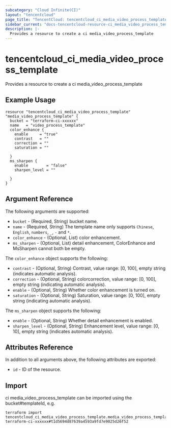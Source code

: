 ```yaml
---
subcategory: "Cloud Infinite(CI)"
layout: "tencentcloud"
page_title: "TencentCloud: tencentcloud_ci_media_video_process_template"
sidebar_current: "docs-tencentcloud-resource-ci_media_video_process_template"
description: |-
  Provides a resource to create a ci media_video_process_template
---
```


# tencentcloud_ci_media_video_process_template

Provides a resource to create a ci media_video_process_template

## Example Usage

```hcl
resource "tencentcloud_ci_media_video_process_template" "media_video_process_template" {
  bucket = "terraform-ci-xxxxxx"
  name   = "video_process_template"
  color_enhance {
    enable     = "true"
    contrast   = ""
    correction = ""
    saturation = ""

  }
  ms_sharpen {
    enable        = "false"
    sharpen_level = ""

  }
}
```

## Argument Reference

The following arguments are supported:

* `bucket` - (Required, String) bucket name.
* `name` - (Required, String) The template name only supports `Chinese`, `English`, `numbers`, `_`, `-` and `*`.
* `color_enhance` - (Optional, List) color enhancement.
* `ms_sharpen` - (Optional, List) detail enhancement, ColorEnhance and MsSharpen cannot both be empty.

The `color_enhance` object supports the following:

* `contrast` - (Optional, String) Contrast, value range: [0, 100], empty string (indicates automatic analysis).
* `correction` - (Optional, String) colorcorrection, value range: [0, 100], empty string (indicating automatic analysis).
* `enable` - (Optional, String) Whether color enhancement is turned on.
* `saturation` - (Optional, String) Saturation, value range: [0, 100], empty string (indicating automatic analysis).

The `ms_sharpen` object supports the following:

* `enable` - (Optional, String) Whether detail enhancement is enabled.
* `sharpen_level` - (Optional, String) Enhancement level, value range: [0, 10], empty string (indicates automatic analysis).

## Attributes Reference

In addition to all arguments above, the following attributes are exported:

* `id` - ID of the resource.




## Import

ci media_video_process_template can be imported using the bucket#templateId, e.g.

```
terraform import tencentcloud_ci_media_video_process_template.media_video_process_template terraform-ci-xxxxxx#t1d5694d87639a4593a9fd7e9025d26f52
```


